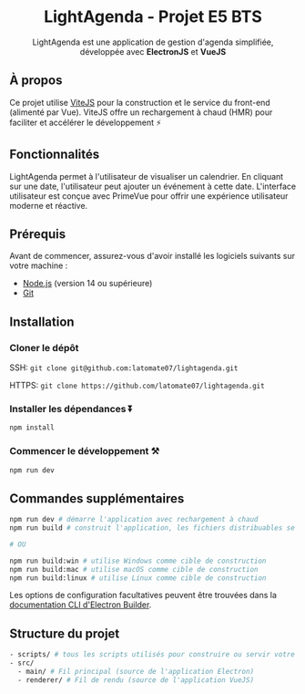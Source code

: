 <div align="center"> 

# LightAgenda - Projet E5 BTS

LightAgenda est une application de gestion d'agenda simplifiée, développée avec **ElectronJS** et **VueJS**

</div>

## À propos

Ce projet utilise [ViteJS](https://vitejs.dev) pour la construction et le service du front-end (alimenté par Vue). ViteJS offre un rechargement à chaud (HMR) pour faciliter et accélérer le développement ⚡

## Fonctionnalités

LightAgenda permet à l'utilisateur de visualiser un calendrier. En cliquant sur une date, l'utilisateur peut ajouter un événement à cette date. L'interface utilisateur est conçue avec PrimeVue pour offrir une expérience utilisateur moderne et réactive.

## Prérequis

Avant de commencer, assurez-vous d'avoir installé les logiciels suivants sur votre machine :

- [Node.js](https://nodejs.org/) (version 14 ou supérieure)
- [Git](https://git-scm.com/)

## Installation

### Cloner le dépôt

SSH:
`git clone git@github.com:latomate07/lightagenda.git`

HTTPS:
`git clone https://github.com/latomate07/lightagenda.git`

### Installer les dépendances ⏬

```bash
npm install
```

### Commencer le développement ⚒️

```bash
npm run dev
```

## Commandes supplémentaires

```bash
npm run dev # démarre l'application avec rechargement à chaud
npm run build # construit l'application, les fichiers distribuables se trouvent dans le dossier "build"

# OU

npm run build:win # utilise Windows comme cible de construction
npm run build:mac # utilise macOS comme cible de construction
npm run build:linux # utilise Linux comme cible de construction
```

Les options de configuration facultatives peuvent être trouvées dans la [documentation CLI d'Electron Builder](https://www.electron.build/cli.html).

## Structure du projet

```bash
- scripts/ # tous les scripts utilisés pour construire ou servir votre application, modifiez-les à votre convenance.
- src/
  - main/ # Fil principal (source de l'application Electron)
  - renderer/ # Fil de rendu (source de l'application VueJS)
```
